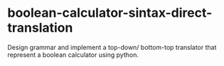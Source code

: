 # boolean-calculator-sintax-direct-translation
Design grammar and implement a top-down/ bottom-top translator that represent a boolean calculator using python.
